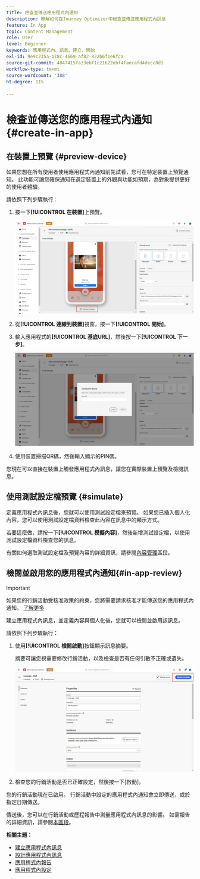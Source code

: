 ```yaml
---
title: 檢查並傳送應用程式內通知
description: 瞭解如何在Journey Optimizer中檢查並傳送應用程式內訊息
feature: In App
topic: Content Management
role: User
level: Beginner
keywords: 應用程式內、訊息、建立、開始
exl-id: 9e9c235a-b78c-4669-af82-822b6f1e6fca
source-git-commit: 4847415fa33ebf1c21622ebf4faecafd4decc8d3
workflow-type: tm+mt
source-wordcount: '388'
ht-degree: 11%

---
```


# 檢查並傳送您的應用程式內通知 {#create-in-app}

## 在裝置上預覽 {#preview-device}

如果您想在所有使用者使用應用程式內通知前先試看，您可在特定裝置上預覽通知。 此功能可讓您確保通知在選定裝置上的外觀與功能如預期，為對象提供更好的使用者體驗。

請依照下列步驟執行：

1. 按一下&#x200B;**[!UICONTROL 在裝置]**&#x200B;上預覽。

   ![](assets/in_app_create_6.png)

1. 從&#x200B;**[!UICONTROL 連線到裝置]**&#x200B;視窗，按一下&#x200B;**[!UICONTROL 開始]**。

1. 輸入應用程式的&#x200B;**[!UICONTROL 基底URL]**，然後按一下&#x200B;**[!UICONTROL 下一步]**。

   ![](assets/in_app_create_7.png)

1. 使用裝置掃描QR碼，然後輸入顯示的PIN碼。

您現在可以直接在裝置上觸發應用程式內訊息，讓您在實際裝置上預覽及檢閱訊息。

## 使用測試設定檔預覽 {#simulate}

定義應用程式內訊息後，您就可以使用測試設定檔來預覽。 如果您已插入個人化內容，您可以使用測試設定檔資料檢查此內容在訊息中的顯示方式。

若要這麼做，請按一下&#x200B;**[!UICONTROL 模擬內容]**，然後新增測試設定檔，以使用測試設定檔資料檢查您的訊息。

有關如何選取測試設定檔及預覽內容的詳細資訊，請參閱[內容管理](../content-management/preview-test.md)區段。

## 檢閱並啟用您的應用程式內通知{#in-app-review}

>[!IMPORTANT]
>
> 如果您的行銷活動受核准政策的約束，您將需要請求核准才能傳送您的應用程式內通知。 [了解更多](../test-approve/gs-approval.md)

建立應用程式內訊息，並定義內容與個人化後，您就可以檢閱並啟用該訊息。

請依照下列步驟執行：

1. 使用&#x200B;**[!UICONTROL 檢閱啟動]**&#x200B;按鈕顯示訊息摘要。

   摘要可讓您視需要修改行銷活動，以及檢查是否有任何引數不正確或遺失。

   ![](assets/in_app_create_5.png)

1. 檢查您的行銷活動是否已正確設定，然後按一下[啟動]。**&#x200B;**

您的行銷活動現在已啟用。 行銷活動中設定的應用程式內通知會立即傳送，或於指定日期傳送。

傳送後，您可以在行銷活動或歷程報告中測量應用程式內訊息的影響。 如需報告的詳細資訊，請參閱[本區段](../reports/campaign-global-report-cja-inapp.md)。

**相關主題：**

* [建立應用程式內訊息](create-in-app.md)
* [設計應用程式內訊息](design-in-app.md)
* [應用程式內報告](../reports/campaign-global-report-cja-inapp.md)
* [應用程式內設定](inapp-configuration.md)
